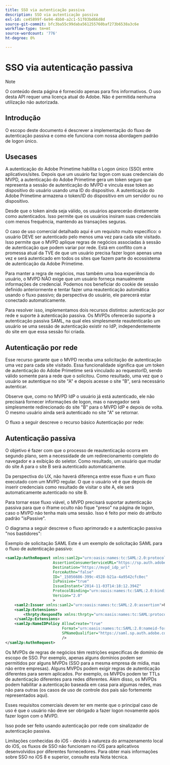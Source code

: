 ```yaml
---
title: SSO via autenticação passiva
description: SSO via autenticação passiva
exl-id: ce45899f-6e94-4bb0-a2c1-51f03bd66d8d
source-git-commit: bfc3ba55c99daba561255760baf273b6538a3c6e
workflow-type: tm+mt
source-wordcount: '776'
ht-degree: 0%

---
```


# SSO via autenticação passiva

>[!NOTE]
>
>O conteúdo desta página é fornecido apenas para fins informativos. O uso desta API requer uma licença atual do Adobe. Não é permitida nenhuma utilização não autorizada.


## Introdução

O escopo deste documento é descrever a implementação do fluxo de autenticação passiva e como ele funciona com nossa abordagem padrão de logon único.

## Usecases

A autenticação do Adobe Primetime habilita o Logon único (SSO) entre aplicativos/sites. Depois que um usuário faz logon com suas credenciais do MVPD, a autenticação do Adobe Primetime gera um token seguro que representa a sessão de autenticação do MVPD e vincula esse token ao dispositivo do usuário usando uma ID do dispositivo. A autenticação do Adobe Primetime armazena o token/ID do dispositivo em um servidor ou no dispositivo.

Desde que o token ainda seja válido, os usuários aparecerão diretamente como autenticados. Isso permite que os usuários insiram suas credenciais com menos frequência, mantendo as transações seguras.



O caso de uso comercial detalhado aqui é um requisito muito específico: o usuário DEVE ser autenticado pelo menos uma vez para cada site visitado. Isso permite que o MVPD aplique regras de negócios associadas à sessão de autenticação que podem variar por rede. Está em conflito com a promessa atual da TVE de que um usuário precisa fazer logon apenas uma vez e será autenticado em todos os sites que fazem parte do ecossistema de autenticação da Adobe Primetime.



Para manter a regra de negócios, mas também uma boa experiência do usuário, o MVPD NÃO exige que um usuário forneça manualmente informações de credencial. Podemos nos beneficiar do cookie de sessão definido anteriormente e tentar fazer uma reautenticação automática usando o fluxo passivo; da perspectiva do usuário, ele parecerá estar conectado automaticamente.



Para resolver isso, implementamos dois recursos distintos: autenticação por rede e suporte à autenticação passiva. Os MVPDs oferecerão suporte à autenticação passiva SAML, na qual eles simplesmente reautenticarão um usuário se uma sessão de autenticação existir no IdP, independentemente do site em que essa sessão foi criada.



## Autenticação por rede

Esse recurso garante que o MVPD receba uma solicitação de autenticação uma vez para cada site visitado. Essa funcionalidade significa que um token de autenticação do Adobe Primetime será vinculado ao requestorID, sendo válido somente para a rede que o solicitou. Como resultado, uma vez que o usuário se autentique no site &quot;A&quot; e depois acesse o site &quot;B&quot;, será necessário autenticar.



Observe que, como no MVPD IdP o usuário já está autenticado, ele não precisará fornecer informações de logon, mas o navegador será simplesmente redirecionado do site &quot;B&quot; para o MVPD IdP e depois de volta. O mesmo usuário ainda será autenticado no site &quot;A&quot; se retornar.



O fluxo a seguir descreve o recurso básico Autenticação por rede:





## Autenticação passiva

O objetivo é fazer com que o processo de reautenticação ocorra em segundo plano, sem a necessidade de um redirecionamento completo do navegador e a exibição do seletor. Como resultado, um usuário que mudar do site A para o site B será autenticado automaticamente.



Da perspectiva do UX, não haverá diferença entre esse fluxo e um fluxo executado com um MVPD regular. O que o usuário vê é que depois de inserir credenciais como resultado de visitar o site A, ele será automaticamente autenticado no site B.



Para tornar esse fluxo viável, o MVPD precisará suportar autenticação passiva para que o iframe oculto não fique &quot;preso&quot; na página de logon, caso o MVPD não tenha mais uma sessão. Isso é feito por meio do atributo padrão &quot;isPassive&quot;.



O diagrama a seguir descreve o fluxo aprimorado e a autenticação passiva &quot;nos bastidores&quot;:





Exemplo de solicitação SAML Este é um exemplo de solicitação SAML para o fluxo de autenticação passivo:


```xml
<saml2p:AuthnRequest xmlns:saml2p="urn:oasis:names:tc:SAML:2.0:protocol"
                     AssertionConsumerServiceURL="https://sp.auth.adobe.com/sp/saml/SAMLAssertionConsumer"
                     Destination="https://mvpd_idp_url"
                     ForceAuthn="false"
                     ID="_15056686-399c-4528-b21a-4a9542cfc8ec"
                     IsPassive="true"
                     IssueInstant="2014-11-03T14:18:12.394Z"
                     ProtocolBinding="urn:oasis:names:tc:SAML:2.0:bindings:HTTP-POST"
                     Version="2.0"
                     >
    <saml2:Issuer xmlns:saml2="urn:oasis:names:tc:SAML:2.0:assertion">https://saml.sp.auth.adobe.com </saml2:Issuer>
    <saml2p:Extensions>
        <thrpty:RespondTo xmlns:thrpty="urn:oasis:names:tc:SAML:protocol:ext:third-party">https://saml.sp.auth.adobe.com</thrpty:RespondTo>
    </saml2p:Extensions>
    <saml2p:NameIDPolicy AllowCreate="true"
                         Format="urn:oasis:names:tc:SAML:2.0:nameid-format:transient"
                         SPNameQualifier="https://saml.sp.auth.adobe.com"
                         />
</saml2p:AuthnRequest>
```

Os MVPDs de regras de negócios têm restrições específicas de domínio de escopo de SSO. Por exemplo, apenas alguns domínios podem ser permitidos por alguns MVPDs (SSO para a mesma empresa de mídia, mas não entre empresas).
Alguns MVPDs podem exigir regras de autenticação diferentes para serem aplicados. Por exemplo, os MVPDs podem ter TTLs de autenticação diferentes para redes diferentes. Além disso, os MVPDs podem habilitar a autenticação baseada em casa para algumas redes, mas não para outras (os casos de uso de controle dos pais são fortemente representados aqui).


Esses requisitos comerciais devem ter em mente que o principal caso de uso é que o usuário não deve ser obrigado a fazer logon novamente após fazer logon com o MVPD.

Isso pode ser feito usando autenticação por rede com sinalizador de autenticação passiva.



Limitações conhecidas do iOS - devido à natureza do armazenamento local do iOS, os fluxos de SSO não funcionam no iOS para aplicativos desenvolvidos por diferentes fornecedores. Para obter mais informações sobre SSO no iOS 8 e superior, consulte esta Nota técnica.


<!--
>[!RELATEDINFORMATION]
>* Single Sign-On on iOS
>* SSO on iOS when using the Primetime authentication Access Enabler
-->
